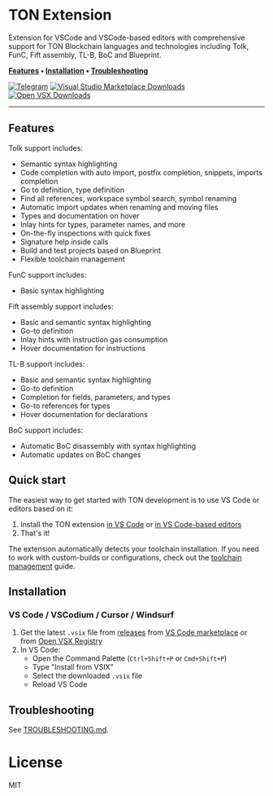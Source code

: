 # TON Extension

Extension for VSCode and VSCode-based editors with comprehensive support for TON Blockchain
languages and technologies including Tolk, FunC, Fift assembly, TL-B, BoC and Blueprint.

**[Features] • [Installation] • [Troubleshooting]**

[Features]: #features
[Installation]: #installation
[Troubleshooting]: #troubleshooting

[![Telegram](https://img.shields.io/badge/TON_Community-white?logo=telegram&style=flat)](https://t.me/tondev_eng)
[![Visual Studio Marketplace Downloads](https://img.shields.io/visual-studio-marketplace/d/ton-core.vscode-ton?color=white&labelColor=white&logo=tsnode&logoColor=black)](https://marketplace.visualstudio.com/items?itemName=ton-core.vscode-ton)
[![Open VSX Downloads](https://img.shields.io/open-vsx/dt/ton-core/vscode-ton?color=white&labelColor=white&logo=vscodium&logoColor=black)](https://open-vsx.org/extension/ton-core/vscode-ton)

---

## Features

Tolk support includes:

- Semantic syntax highlighting
- Code completion with auto import, postfix completion, snippets, imports completion
- Go to definition, type definition
- Find all references, workspace symbol search, symbol renaming
- Automatic import updates when renaming and moving files
- Types and documentation on hover
- Inlay hints for types, parameter names, and more
- On-the-fly inspections with quick fixes
- Signature help inside calls
- Build and test projects based on Blueprint
- Flexible toolchain management

FunC support includes:

- Basic syntax highlighting

Fift assembly support includes:

- Basic and semantic syntax highlighting
- Go-to definition
- Inlay hints with instruction gas consumption
- Hover documentation for instructions

TL-B support includes:

- Basic and semantic syntax highlighting
- Go-to definition
- Completion for fields, parameters, and types
- Go-to references for types
- Hover documentation for declarations

BoC support includes:

- Automatic BoC disassembly with syntax highlighting
- Automatic updates on BoC changes

## Quick start

The easiest way to get started with TON development is to use VS Code or editors based on it:

1. Install the TON extension
   [in VS Code](https://marketplace.visualstudio.com/items?itemName=ton-core.vscode-ton)
   or [in VS Code-based editors](https://open-vsx.org/extension/ton-core/vscode-ton)
2. That's it!

The extension automatically detects your toolchain installation. If you need to work with custom-builds or
configurations, check out the [toolchain management] guide.

[toolchain management]: ./docs/manual/toolchain-management.md

## Installation

### VS Code / VSCodium / Cursor / Windsurf

1. Get the latest `.vsix` file from [releases](https://github.com/ton-blockchain/ton-language-server/releases) from
   [VS Code marketplace](https://marketplace.visualstudio.com/items?itemName=ton-core.vscode-ton)
   or from [Open VSX Registry](https://open-vsx.org/extension/ton-core/vscode-ton)
2. In VS Code:
    - Open the Command Palette (`Ctrl+Shift+P` or `Cmd+Shift+P`)
    - Type "Install from VSIX"
    - Select the downloaded `.vsix` file
    - Reload VS Code

## Troubleshooting

See [TROUBLESHOOTING.md](docs/manual/troubleshooting.md).

# License

MIT
